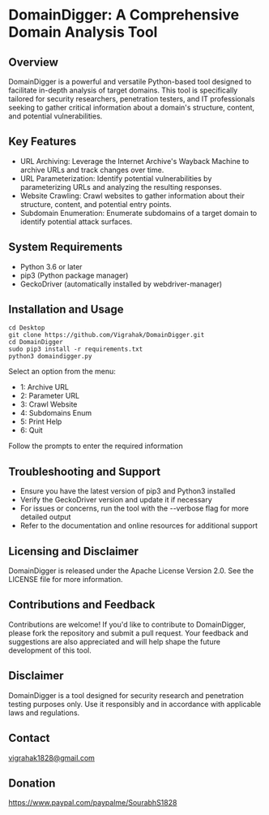 # DomainDigger: A Comprehensive Domain Analysis Tool

## Overview
 DomainDigger is a powerful and versatile Python-based tool designed to facilitate in-depth analysis of target domains. This tool is specifically tailored for security researchers, penetration testers, and IT professionals seeking to gather critical information about a domain's structure, content, and potential vulnerabilities.

## Key Features
 * URL Archiving: Leverage the Internet Archive's Wayback Machine to archive URLs and track changes over time.
 * URL Parameterization: Identify potential vulnerabilities by parameterizing URLs and analyzing the resulting responses.
 * Website Crawling: Crawl websites to gather information about their structure, content, and potential entry points.
 * Subdomain Enumeration: Enumerate subdomains of a target domain to identify potential attack surfaces.

## System Requirements
 * Python 3.6 or later
 * pip3 (Python package manager)
 * GeckoDriver (automatically installed by webdriver-manager)

## Installation and Usage
    cd Desktop    
    git clone https://github.com/Vigrahak/DomainDigger.git
    cd DomainDigger
    sudo pip3 install -r requirements.txt
    python3 domaindigger.py
    
 Select an option from the menu:
  *  1: Archive URL
  *  2: Parameter URL
  *  3: Crawl Website
  *  4: Subdomains Enum
  *  5: Print Help
  *  6: Quit
    
 Follow the prompts to enter the required information

## Troubleshooting and Support
 * Ensure you have the latest version of pip3 and Python3 installed
 * Verify the GeckoDriver version and update it if necessary
 * For issues or concerns, run the tool with the --verbose flag for more detailed output
 * Refer to the documentation and online resources for additional support

## Licensing and Disclaimer
 DomainDigger is released under the Apache License Version 2.0. See the LICENSE file for more information.

## Contributions and Feedback
 Contributions are welcome! If you'd like to contribute to DomainDigger, please fork the repository and submit a pull request. Your feedback and suggestions are also appreciated and will help shape the future development of this tool.

## Disclaimer
 DomainDigger is a tool designed for security research and penetration testing purposes only. Use it responsibly and in accordance with applicable laws and regulations.

## Contact
 vigrahak1828@gmail.com

## Donation
 https://www.paypal.com/paypalme/SourabhS1828

